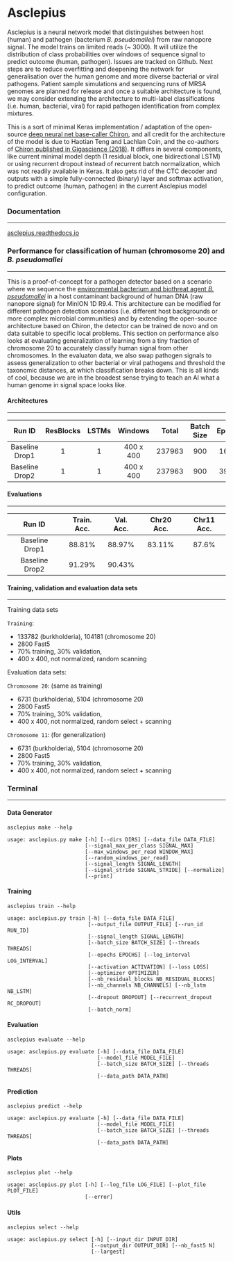 # Asclepius

Asclepius is a neural network model that distinguishes between host (human) and pathogen (bacterium *B. pseudomallei*) from raw nanopore signal. The model trains on limited reads (~ 3000). It will utilize the distribution of class probabilities over windows of sequence signal to predict outcome (human, pathogen). Issues are tracked on Github. Next steps are to reduce overfitting and deepening the network for generalisation over the human genome and more diverse bacterial or viral pathogens. Patient sample simulations and sequencing runs of MRSA genomes are planned for release and once a suitable architecture is found, we may consider extending the architecture to multi-label classifications (i.e. human, bacterial, viral) for rapid pathogen identification from complex mixtures.

This is a sort of minimal Keras implementation / adaptation of the open-source [deep neural net base-caller Chiron](https://github.com/haotianteng/Chiron), and all credit for the architecture of the model is due to Haotian Teng and Lachlan Coin, and the co-authors of [Chiron published in Gigascience (2018)](https://academic.oup.com/gigascience/article/7/5/giy037/4966989). It differs in several components, like current minimal model depth (1 residual block, one bidirectional LSTM) or using recurrent dropout instead of recurrent batch normalization, which was not readily available in Keras. It also gets rid of the CTC decoder and outputs with a simple fully-connected (binary) layer and softmax activation, to predict outcome (human, pathogen) in the current Asclepius model configuration.

### Documentation
---

[asclepius.readthedocs.io](https://asclepius.readthedocs.io)

### Performance for classification of human (chromosome 20) and *B. pseudomallei*
---

This is a proof-of-concept for a pathogen detector based on a scenario where we sequence the [environmental bacterium and biothreat agent *B. pseudomallei*](https://www.ncbi.nlm.nih.gov/pmc/articles/PMC4746747/) in a host contaminant background of human DNA (raw nanopore signal) for MinION 1D R9.4. This architecture can be modified for different pathogen detection scenarios (i.e. different host backgrounds or more complex microbial communities) and by extending the open-source architecture based on Chiron, the detector can be trained de novo and on data suitable to specific local problems. This section on performance also looks at evaluating generalization of learning from a tiny fraction of chromosome 20 to accurately classify human signal from other chromosomes. In the evaluaton data, we also swap pathogen signals to assess generalization to other bacterial or viral pathogens and threshold the taxonomic distances, at which classification breaks down. This is all kinds of cool, because we are in the broadest sense trying to teach an AI what a human genome in signal space looks like.

#### Architectures
---

| Run ID          | ResBlocks | LSTMs  | Windows   | Total     | Batch Size  | Epochs | Dropout   | Recurrent Dropout | 
| :-------------: | :-------: | :----: | :-------: | :-------: | :---------: | :----: | :-------: | :---------------: |
| Baseline Drop1  |  1        | 1      | 400 x 400 | 237963    | 900         | 16/20  | 0.2       |  0.2              |
| Baseline Drop2  |  1        | 1      | 400 x 400 | 237963    | 900         | 39/40  | 0.3       |  0.3              |


#### Evaluations
---


| Run ID          | Train. Acc. | Val. Acc.  | Chr20 Acc. | Chr11 Acc.  |   
| :-------------: | :----------:| :--------: | :--------: | :---------: |
| Baseline Drop1  |  88.81%     | 88.97%     | 83.11%     | 87.6%       |
| Baseline Drop2  |  91.29%     | 90.43%     |            |             |


#### Training, validation and evaluation data sets
---

Training data sets

`Training`: 

* 133782 (burkholderia), 104181 (chromosome 20)
* 2800 Fast5 
* 70% training, 30% validation,
* 400 x 400, not normalized, random scanning

Evaluation data sets:

`Chromosome 20`: (same as training)

* 6731 (burkholderia), 5104 (chromosome 20)
* 2800 Fast5 
* 70% training, 30% validation,
* 400 x 400, not normalized, random select + scanning

`Chromosome 11`: (for generalization) 

* 6731 (burkholderia), 5104 (chromosome 20)
* 2800 Fast5 
* 70% training, 30% validation,
* 400 x 400, not normalized, random select + scanning

### Terminal
---

#### Data Generator

`asclepius make --help`

```
usage: asclepius.py make [-h] [--dirs DIRS] [--data_file DATA_FILE]
                         [--signal_max_per_class SIGNAL_MAX]
                         [--max_windows_per_read WINDOW_MAX]
                         [--random_windows_per_read]
                         [--signal_length SIGNAL_LENGTH]
                         [--signal_stride SIGNAL_STRIDE] [--normalize]
                         [--print]
```

#### Training 

`asclepius train --help`

```
usage: asclepius.py train [-h] [--data_file DATA_FILE]
                          [--output_file OUTPUT_FILE] [--run_id RUN_ID]
                          [--signal_length SIGNAL_LENGTH]
                          [--batch_size BATCH_SIZE] [--threads THREADS]
                          [--epochs EPOCHS] [--log_interval LOG_INTERVAL]
                          [--activation ACTIVATION] [--loss LOSS]
                          [--optimizer OPTIMIZER]
                          [--nb_residual_blocks NB_RESIDUAL_BLOCKS]
                          [--nb_channels NB_CHANNELS] [--nb_lstm NB_LSTM]
                          [--dropout DROPOUT] [--recurrent_dropout RC_DROPOUT]
                          [--batch_norm]
```

#### Evaluation

`asclepius evaluate --help`

```
usage: asclepius.py evaluate [-h] [--data_file DATA_FILE]
                             [--model_file MODEL_FILE]
                             [--batch_size BATCH_SIZE] [--threads THREADS]
                             [--data_path DATA_PATH]
```


#### Prediction

`asclepius predict --help`

```
usage: asclepius.py evaluate [-h] [--data_file DATA_FILE]
                             [--model_file MODEL_FILE]
                             [--batch_size BATCH_SIZE] [--threads THREADS]
                             [--data_path DATA_PATH]
```

#### Plots

`asclepius plot --help`

```
usage: asclepius.py plot [-h] [--log_file LOG_FILE] [--plot_file PLOT_FILE]
                         [--error]
```

#### Utils

`asclepius select --help`

```
usage: asclepius.py select [-h] [--input_dir INPUT_DIR]
                           [--output_dir OUTPUT_DIR] [--nb_fast5 N]
                           [--largest]
```
